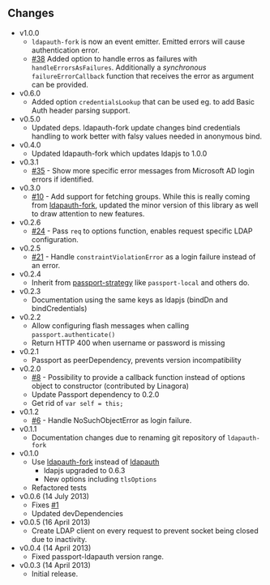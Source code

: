 ## Changes

* v1.0.0
    * `ldapauth-fork` is now an event emitter. Emitted errors will cause authentication error.
    * [#38](https://github.com/vesse/passport-ldapauth/pull/38) Added option to handle erros as failures with `handleErrorsAsFailures`. Additionally a *synchronous* `failureErrorCallback` function that receives the error as argument can be provided.
* v0.6.0
    * Added option `credentialsLookup` that can be used eg. to add Basic Auth header parsing support.
* v0.5.0
    * Updated deps. ldapauth-fork update changes bind credentials handling to work better with falsy values needed in anonymous bind.
* v0.4.0
    * Updated ldapauth-fork which updates ldapjs to 1.0.0
* v0.3.1
    * [#35](https://github.com/vesse/passport-ldapauth/issues/35) - Show more specific error messages from Microsoft AD login errors if identified.
* v0.3.0
    * [#10](https://github.com/vesse/passport-ldapauth/issues/10) - Add support for fetching groups. While this is really coming from [ldapauth-fork](https://github.com/vesse/node-ldapauth-fork), updated the minor version of this library as well to draw attention to new features.
* v0.2.6
    * [#24](https://github.com/vesse/passport-ldapauth/pull/24) - Pass `req` to options function, enables request specific LDAP configuration.
* v0.2.5
    * [#21](https://github.com/vesse/passport-ldapauth/issues/21) - Handle `constraintViolationError` as a login failure instead of an error.
* v0.2.4
    * Inherit from [passport-strategy](https://github.com/jaredhanson/passport-strategy) like `passport-local` and others do.
* v0.2.3
    * Documentation using the same keys as ldapjs (bindDn and bindCredentials)
* v0.2.2
    * Allow configuring flash messages when calling `passport.authenticate()`
    * Return HTTP 400 when username or password is missing
* v0.2.1
    * Passport as peerDependency, prevents version incompatibility
* v0.2.0
    * [#8](https://github.com/vesse/passport-ldapauth/issues/8) - Possibility to provide a callback function instead of options object to constructor (contributed by Linagora)
    * Update Passport dependency to 0.2.0
    * Get rid of `var self = this;`
* v0.1.2
    * [#6](https://github.com/vesse/passport-ldapauth/issues/6) - Handle NoSuchObjectError as login failure.
* v0.1.1
    * Documentation changes due to renaming git repository of `ldapauth-fork`
* v0.1.0
    * Use [ldapauth-fork](https://github.com/vesse/node-ldapauth-fork) instead of
      [ldapauth](https://github.com/trentm/node-ldapauth)
        * ldapjs upgraded to 0.6.3
        * New options including `tlsOptions`
    * Refactored tests
* v0.0.6 (14 July 2013)
    * Fixes [#1](https://github.com/vesse/passport-ldapauth/issues/1)
    * Updated devDependencies
* v0.0.5 (16 April 2013)
    * Create LDAP client on every request to prevent socket being closed due
      to inactivity.
* v0.0.4 (14 April 2013)
    * Fixed passport-ldapauth version range.
* v0.0.3 (14 April 2013)
    * Initial release.
